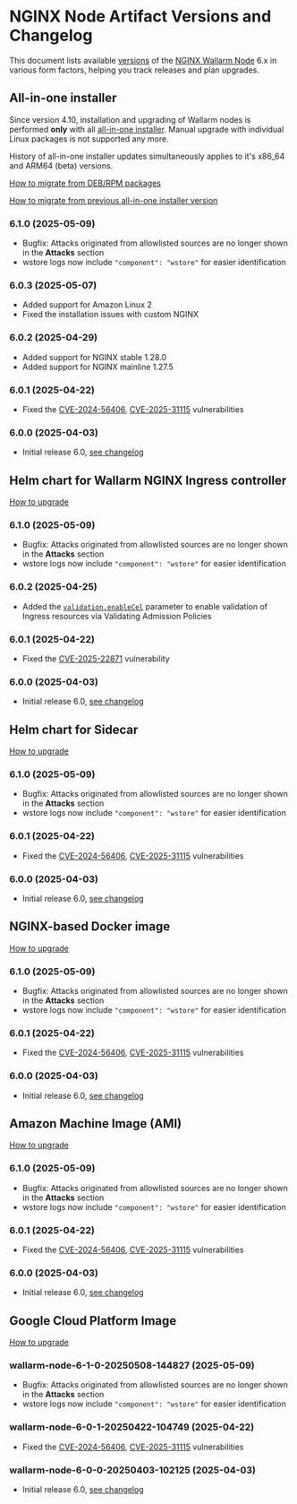 # NGINX Node Artifact Versions and Changelog

This document lists available  [versions](versioning-policy.md) of the [NGINX Wallarm Node](../installation/nginx-native-node-internals.md#nginx-node) 6.x in various form factors, helping you track releases and plan upgrades.

## All-in-one installer

Since version 4.10, installation and upgrading of Wallarm nodes is performed **only** with all [all-in-one installer](../installation/nginx/all-in-one.md). Manual upgrade with individual Linux packages is not supported any more.

History of all-in-one installer updates simultaneously applies to it's x86_64 and ARM64 (beta) versions.

[How to migrate from DEB/RPM packages](nginx-modules.md)

[How to migrate from previous all-in-one installer version](all-in-one.md)

### 6.1.0 (2025-05-09)

* Bugfix: Attacks originated from allowlisted sources are no longer shown in the **Attacks** section
* wstore logs now include `"component": "wstore"` for easier identification

### 6.0.3 (2025-05-07)

* Added support for Amazon Linux 2
* Fixed the installation issues with custom NGINX

### 6.0.2 (2025-04-29)

* Added support for NGINX stable 1.28.0
* Added support for NGINX mainline 1.27.5

### 6.0.1 (2025-04-22)

* Fixed the [CVE-2024-56406](https://nvd.nist.gov/vuln/detail/CVE-2024-56406), [CVE-2025-31115](https://nvd.nist.gov/vuln/detail/CVE-2025-31115) vulnerabilities

### 6.0.0 (2025-04-03)

* Initial release 6.0, [see changelog](what-is-new.md)

## Helm chart for Wallarm NGINX Ingress controller

[How to upgrade](ingress-controller.md)

### 6.1.0 (2025-05-09)

* Bugfix: Attacks originated from allowlisted sources are no longer shown in the **Attacks** section
* wstore logs now include `"component": "wstore"` for easier identification

### 6.0.2 (2025-04-25)

* Added the [`validation.enableCel`](../admin-en/configure-kubernetes-en.md#validationenablecel) parameter to enable validation of Ingress resources via Validating Admission Policies

### 6.0.1 (2025-04-22)

* Fixed the [CVE-2025-22871](https://nvd.nist.gov/vuln/detail/CVE-2025-22871) vulnerability

### 6.0.0 (2025-04-03)

* Initial release 6.0, [see changelog](what-is-new.md)

## Helm chart for Sidecar

[How to upgrade](sidecar-proxy.md)

### 6.1.0 (2025-05-09)

* Bugfix: Attacks originated from allowlisted sources are no longer shown in the **Attacks** section
* wstore logs now include `"component": "wstore"` for easier identification

### 6.0.1 (2025-04-22)

* Fixed the [CVE-2024-56406](https://nvd.nist.gov/vuln/detail/CVE-2024-56406), [CVE-2025-31115](https://nvd.nist.gov/vuln/detail/CVE-2025-31115) vulnerabilities

### 6.0.0 (2025-04-03)

* Initial release 6.0, [see changelog](what-is-new.md)

## NGINX-based Docker image

[How to upgrade](docker-container.md)

### 6.1.0 (2025-05-09)

* Bugfix: Attacks originated from allowlisted sources are no longer shown in the **Attacks** section
* wstore logs now include `"component": "wstore"` for easier identification

### 6.0.1 (2025-04-22)

* Fixed the [CVE-2024-56406](https://nvd.nist.gov/vuln/detail/CVE-2024-56406), [CVE-2025-31115](https://nvd.nist.gov/vuln/detail/CVE-2025-31115) vulnerabilities

### 6.0.0 (2025-04-03)

* Initial release 6.0, [see changelog](what-is-new.md)

## Amazon Machine Image (AMI)

[How to upgrade](cloud-image.md)

### 6.1.0 (2025-05-09)

* Bugfix: Attacks originated from allowlisted sources are no longer shown in the **Attacks** section
* wstore logs now include `"component": "wstore"` for easier identification

### 6.0.1 (2025-04-22)

* Fixed the [CVE-2024-56406](https://nvd.nist.gov/vuln/detail/CVE-2024-56406), [CVE-2025-31115](https://nvd.nist.gov/vuln/detail/CVE-2025-31115) vulnerabilities

### 6.0.0 (2025-04-03)

* Initial release 6.0, [see changelog](what-is-new.md)

## Google Cloud Platform Image

[How to upgrade](cloud-image.md)

### wallarm-node-6-1-0-20250508-144827 (2025-05-09)

* Bugfix: Attacks originated from allowlisted sources are no longer shown in the **Attacks** section
* wstore logs now include `"component": "wstore"` for easier identification

### wallarm-node-6-0-1-20250422-104749 (2025-04-22)

* Fixed the [CVE-2024-56406](https://nvd.nist.gov/vuln/detail/CVE-2024-56406), [CVE-2025-31115](https://nvd.nist.gov/vuln/detail/CVE-2025-31115) vulnerabilities

### wallarm-node-6-0-0-20250403-102125 (2025-04-03)

* Initial release 6.0, [see changelog](what-is-new.md)
